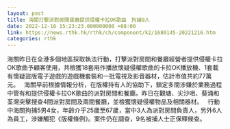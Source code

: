 ```yaml
---
layout: post
title: 海關打擊派對房間餐廳提供侵權卡拉OK歌曲　拘捕9人
date: 2022-12-16 15:23:23.000000000 +08:00
link: https://news.rthk.hk/rthk/ch/component/k2/1680145-20221216.htm
categories: rthk
---
```


海關昨日在全港多個地區採取執法行動，打擊派對房間和餐廳經營者提供侵權卡拉OK歌曲予顧客使用，共檢獲18套用作播放懷疑侵權歌曲的卡拉OK播放機、1套載有懷疑盜版電子遊戲的遊戲機套裝和一批電視及影音器材，估計市值共約77萬元。
 
海關早前根據情報分析，在版權持有人的協助下，鎖定多間涉嫌於業務過程中管有和提供侵權卡拉OK歌曲的派對房間和餐廳。昨日在觀塘、尖沙咀、葵涌和荃灣突擊搜查4間派對房間及兩間餐廳，並檢獲懷疑侵權物品及相關器材。
 
行動中海關拘捕5男4女，年齡介乎25歲至67歲，當中3人為派對房間負責人，另外6人為員工，涉嫌觸犯《版權條例》。案件仍在調查，9名被捕人士正保釋候查。
